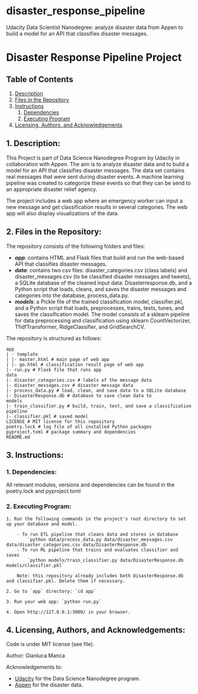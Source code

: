 # disaster_response_pipeline
Udacity Data Scientist Nanodegree: analyze disaster data from Appen to build a model for an API that classifies disaster messages.

# Disaster Response Pipeline Project

## Table of Contents
1. [Description](#description)
2. [Files in the Repository](#files)
3. [Instructions](#instructions)
	1. [Dependencies](#dependencies)
	2. [Executing Program](#execution)
4. [Licensing, Authors, and Acknowledgements](#licensing)

<a name="description"></a>
## 1. Description:

This Project is part of Data Science Nanodegree Program by Udacity in collaboration with Appen.
The aim is to analyze disaster data and to build a model for an API that classifies disaster messages. The data set contains real messages that were sent during disaster events. A machine learning pipeline was created to categorize these events so that they can be send to an appropriate disaster relief agency.

The project includes a web app where an emergency worker can input a new message and get classification results in several categories. The web app will also display visualizations of the data.

<a name="files"></a>
## 2. Files in the Repository:

The repository consists of the following folders and files:

- ***app***: contains HTML and Flask files that build and run the web-based API that classifies disaster messages.
- ***data***: contains two csv files: disaster_categories.csv (class labels) and disaster_messages.csv (to be classified disaster messages and tweets), a SQLite database of the cleaned input data: Disasterresponse.db, and a Python script that loads, cleans, and saves the disaster messages and categories into the database, process_data.py.
- ***models***: a Pickle file of the trained classification model, classifier.pkl, and a Python script that loads, preprocesses, trains, tests, tunes, and saves the classification model. The model consists of a sklearn pipeline for data preprocessing and classification using sklearn CountVectorizer, TfidfTransformer, RidgeClassifier, and GridSearchCV.

The repository is structured as follows:

    app
    | - template
    | |- master.html # main page of web app
    | |- go.html # classification result page of web app
    |- run.py # Flask file that runs app
    data
    |- disaster_categories.csv # labels of the message data
    |- disaster_messages.csv # disaster message data
    |- process_data.py # load, clean, and save data to a SQLite database
    |- DisasterResponse.db # database to save clean data to
    models
    |- train_classifier.py # build, train, test, and save a classification pipeline
    |- classifier.pkl # saved model
    LICENSE # MIT license for this repository
    poetry.lock # log file of all installed Python packages
    pyproject.toml # package summary and dependencies
    README.md

<a name="instructions"></a>
## 3. Instructions:
<a name="dependencies"></a>
### 1. Dependencies:

All relevant modules, versions and dependencies can be found in the 
poetry.lock and pyproject.toml

<a name="execution"></a>
### 2. Executing Program:

    1. Run the following commands in the project's root directory to set up your database and model.

        - To run ETL pipeline that cleans data and stores in database
            `python data/process_data.py data/disaster_messages.csv data/disaster_categories.csv data/DisasterResponse.db`
        - To run ML pipeline that trains and evaluates classifier and saves
            `python models/train_classifier.py data/DisasterResponse.db models/classifier.pkl`
        
        Note: this repository already includes both DisasterResponse.db and classifier.pkl. Delete them if necessary.

    2. Go to `app` directory: `cd app`

    3. Run your web app: `python run.py`

    4. Open http://127.0.0.1:3000/ in your browser.

<a name="licensing"></a>
## 4. Licensing, Authors, and Acknowledgements:

Code is under MIT license (see file).

Author: Gianluca Manca

Acknowledgements to:
* [Udacity](https://www.udacity.com/) for the Data Science Nanodegree program.
* [Appen](https://appen.com/) for the disaster data.